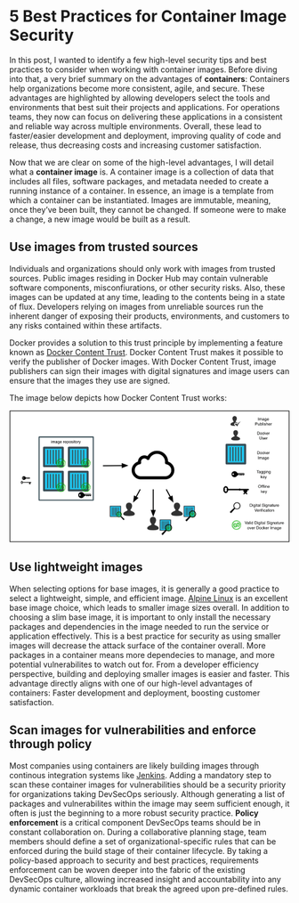 # 5 Best Practices for Container Image Security

In this post, I wanted to identify a few high-level security tips and best practices to consider when working with container images. Before diving into that, a very brief summary on the advantages of **containers**: Containers help organizations become more consistent, agile, and secure. These advantages are highlighted by allowing developers select the tools and environments that best suit their projects and applications. For operations teams, they now can focus on delivering these applications in a consistent and reliable way across multiple environments. Overall, these lead to faster/easier development and deployment, improving quality of code and release, thus decreasing costs and increasing customer satisfaction.

Now that we are clear on some of the high-level advantages, I will detail what a **container image** is. A container image is a collection of data that includes all files, software packages, and metadata needed to create a running instance of a container. In essence, an image is a template from which a container can be instantiated. Images are immutable, meaning, once they’ve been built, they cannot be changed. If someone were to make a change, a new image would be built as a result.

## Use images from trusted sources

Individuals and organizations should only work with images from trusted sources. Public images residing in Docker Hub may contain vulnerable software components, misconfiurations, or other security risks. Also, these images can be updated at any time, leading to the contents being in a state of flux. Developers relying on images from unreliable sources run the inherent danger of exposing their products, environments, and customers to any risks contained within these artifacts. 

Docker provides a solution to this trust principle by implementing a feature known as [Docker Content Trust](https://docs.docker.com/engine/security/trust/content_trust/). Docker Content Trust makes it possible to verify the publisher of Docker images. With Docker Content Trust, image publishers can sign their images with digital signatures and image users can ensure that the images they use are signed. 

The image below depicts how Docker Content Trust works:

![alt text](images/dct1.png)

## Use lightweight images

When selecting options for base images, it is generally a good practice to select a lightweight, simple, and efficient image.  [Alpine Linux](https://hub.docker.com/_/alpine) is an excellent base image choice, which leads to smaller image sizes overall. In addition to choosing a slim base image, it is important to only install the necessary packages and dependencies in the image needed to run the service or application effectively. This is a best practice for security as using smaller images will decrease the attack surface of the container overall. More packages in a container means more dependecies to manage, and more potential vulnerabilites to watch out for. From a developer efficiency perspective, building and deploying smaller images is easier and faster. This advantage directly aligns with one of our high-level advantages of containers: Faster development and deployment, boosting customer satisfaction.

## Scan images for vulnerabilities and enforce through policy

Most companies using containers are likely building images through continous integration systems like [Jenkins](https://jenkins.io/). Adding a mandatory step to scan these container images for vulnerabilities should be a security priority for organizations taking DevSecOps seriously. Although generating a list of packages and vulnerabilites within the image may seem sufficient enough, it often is just the beginning to a more robust security practice. **Policy enforcement** is a critical component DevSecOps teams should be in constant collaboration on. During a collaborative planning stage, team members should define a set of organizational-specific rules that can be enforced during the build stage of their container lifecycle. By taking a policy-based approach to security and best practices, requirements enforcement can be woven deeper into the fabric of the existing DevSecOps culture, allowing increased insight and accountability into any dynamic container workloads that break the agreed upon pre-defined rules.

## 